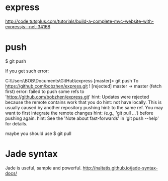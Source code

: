 express
=======

http://code.tutsplus.com/tutorials/build-a-complete-mvc-website-with-expressjs--net-34168

push
=======

$ git push

If you get such error:

C:\Users\BOB\Documents\GitHub\express [master]> git push
To https://github.com/bobzhen/express.git
 ! [rejected]        master -> master (fetch first)
error: failed to push some refs to 'https://github.com/bobzhen/express.git'
hint: Updates were rejected because the remote contains work that you do
hint: not have locally. This is usually caused by another repository pushing
hint: to the same ref. You may want to first integrate the remote changes
hint: (e.g., 'git pull ...') before pushing again.
hint: See the 'Note about fast-forwards' in 'git push --help' for details.

maybe you should use $ git pull 

Jade syntax
=======

Jade is useful, sample and powerful.
http://naltatis.github.io/jade-syntax-docs/

